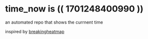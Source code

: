 # time_now is (( 1701248400990 ))

an automated repo that shows the currnent time

inspired by [breakingheatmap](https://github.com/breakingheatmap/breakingheatmap)